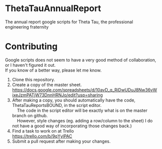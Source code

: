# ThetaTauAnnualReport
The annual report google scripts for Theta Tau, the professional engineering fraternity

# Contributing
Google scripts does not seem to have a very good method of collaboration, or I haven't figured it out.<br>
If you know of a better way, please let me know.

1. Clone this repository.
2. Create a copy of the master sheet.
  https://docs.google.com/spreadsheets/d/10avD_q_RiDwUDuJ8Nw36vWixeJzmPATjW73DnnHRNJo/edit?usp=sharing
3. After making a copy, you should automatically have the code, ThetaTauReportsBOUND, in the script editor.<br>
  &nbsp;&nbsp;&nbsp;&nbsp;The code in the script editor will be exactly what is on the master branch on github.<br>
  &nbsp;&nbsp;&nbsp;&nbsp;However, style changes (eg. adding a row/column to the sheet) I do not have a good way of incorporating those changes back.)
4. Find a task to work on at Trello <br>
  https://trello.com/b/9qYylPAC
5. Submit a pull request after making your changes.
